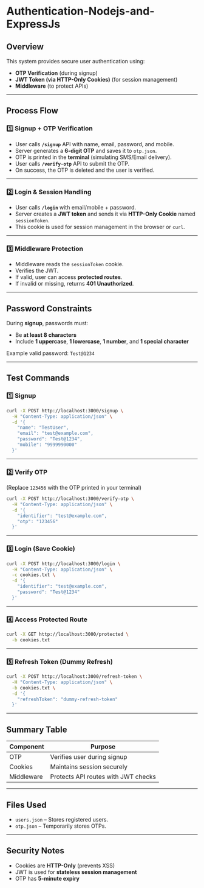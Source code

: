 # Authentication-Nodejs-and-ExpressJs

## **Overview**

This system provides secure user authentication using:

* **OTP Verification** (during signup)
* **JWT Token (via HTTP-Only Cookies)** (for session management)
* **Middleware** (to protect APIs)

---

## **Process Flow**

### **1️⃣ Signup + OTP Verification**

* User calls **`/signup`** API with name, email, password, and mobile.
* Server generates a **6-digit OTP** and saves it to `otp.json`.
* OTP is printed in the **terminal** (simulating SMS/Email delivery).
* User calls **`/verify-otp`** API to submit the OTP.
* On success, the OTP is deleted and the user is verified.

---

### **2️⃣ Login & Session Handling**

* User calls **`/login`** with email/mobile + password.
* Server creates a **JWT token** and sends it via **HTTP-Only Cookie** named `sessionToken`.
* This cookie is used for session management in the browser or `curl`.

---

### **3️⃣ Middleware Protection**

* Middleware reads the `sessionToken` cookie.
* Verifies the JWT.
* If valid, user can access **protected routes**.
* If invalid or missing, returns **401 Unauthorized**.

---

## **Password Constraints**

During **signup**, passwords must:

* Be **at least 8 characters**
* Include **1 uppercase**, **1 lowercase**, **1 number**, and **1 special character**

Example valid password:
`Test@1234`

---

## **Test Commands**

### **1️⃣ Signup**

```bash
curl -X POST http://localhost:3000/signup \
  -H "Content-Type: application/json" \
  -d '{
    "name": "TestUser",
    "email": "test@example.com",
    "password": "Test@1234",
    "mobile": "9999990000"
  }'
```

---

### **2️⃣ Verify OTP**

(Replace `123456` with the OTP printed in your terminal)

```bash
curl -X POST http://localhost:3000/verify-otp \
  -H "Content-Type: application/json" \
  -d '{
    "identifier": "test@example.com",
    "otp": "123456"
  }'
```

---

### **3️⃣ Login (Save Cookie)**

```bash
curl -X POST http://localhost:3000/login \
  -H "Content-Type: application/json" \
  -c cookies.txt \
  -d '{
    "identifier": "test@example.com",
    "password": "Test@1234"
  }'
```

---

### **4️⃣ Access Protected Route**

```bash
curl -X GET http://localhost:3000/protected \
  -b cookies.txt
```

---

### **5️⃣ Refresh Token (Dummy Refresh)**

```bash
curl -X POST http://localhost:3000/refresh-token \
  -H "Content-Type: application/json" \
  -b cookies.txt \
  -d '{
    "refreshToken": "dummy-refresh-token"
  }'
```

---

## **Summary Table**

| Component  | Purpose                             |
| ---------- | ----------------------------------- |
| OTP        | Verifies user during signup         |
| Cookies    | Maintains session securely          |
| Middleware | Protects API routes with JWT checks |

---

## **Files Used**

* `users.json` – Stores registered users.
* `otp.json` – Temporarily stores OTPs.

---

## **Security Notes**

* Cookies are **HTTP-Only** (prevents XSS)
* JWT is used for **stateless session management**
* OTP has **5-minute expiry**


